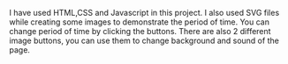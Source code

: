 I have used HTML,CSS and Javascript in this project.
I also used SVG files while creating some images to demonstrate the period of time.
You can change period of time by clicking the buttons.
There are also 2 different image buttons, you can use them to change background and sound of the page.
